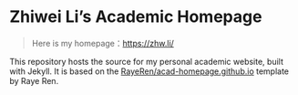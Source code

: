 # Zhiwei Li’s Academic Homepage

> Here is my homepage：https://zhw.li/

This repository hosts the source for my personal academic website, built with Jekyll.
It is based on the [RayeRen/acad-homepage.github.io](https://github.com/RayeRen/acad-homepage.github.io) template by Raye Ren.

